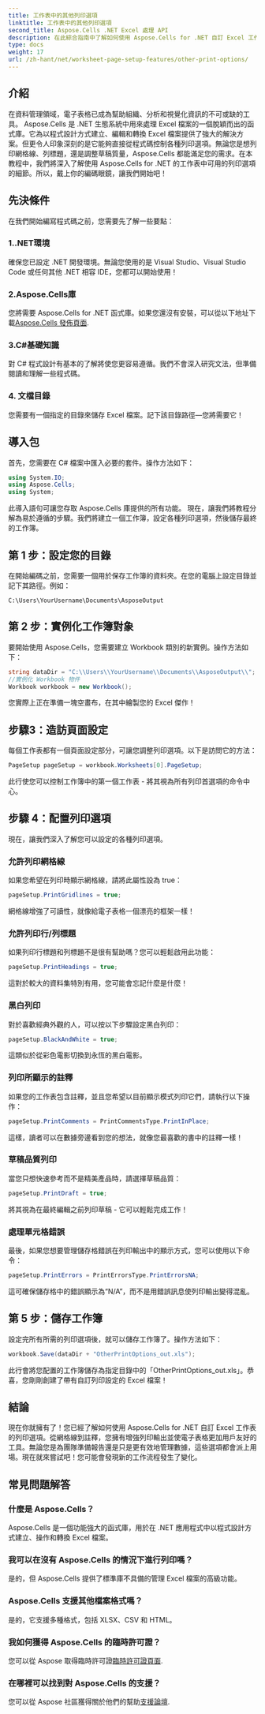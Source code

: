 ```yaml
---
title: 工作表中的其他列印選項
linktitle: 工作表中的其他列印選項
second_title: Aspose.Cells .NET Excel 處理 API
description: 在此綜合指南中了解如何使用 Aspose.Cells for .NET 自訂 Excel 工作表的列印選項。
type: docs
weight: 17
url: /zh-hant/net/worksheet-page-setup-features/other-print-options/
---
```

## 介紹
在資料管理領域，電子表格已成為幫助組織、分析和視覺化資訊的不可或缺的工具。 Aspose.Cells 是 .NET 生態系統中用來處理 Excel 檔案的一個脫穎而出的函式庫。它為以程式設計方式建立、編輯和轉換 Excel 檔案提供了強大的解決方案。但更令人印象深刻的是它能夠直接從程式碼控制各種列印選項。無論您是想列印網格線、列標題，還是調整草稿質量，Aspose.Cells 都能滿足您的需求。在本教程中，我們將深入了解使用 Aspose.Cells for .NET 的工作表中可用的列印選項的細節。所以，戴上你的編碼眼鏡，讓我們開始吧！
## 先決條件
在我們開始編寫程式碼之前，您需要先了解一些要點：
### 1..NET環境
確保您已設定 .NET 開發環境。無論您使用的是 Visual Studio、Visual Studio Code 或任何其他 .NET 相容 IDE，您都可以開始使用！
### 2.Aspose.Cells庫
您將需要 Aspose.Cells for .NET 函式庫。如果您還沒有安裝，可以從以下地址下載[Aspose.Cells 發佈頁面](https://releases.aspose.com/cells/net/).
### 3.C#基礎知識
對 C# 程式設計有基本的了解將使您更容易遵循。我們不會深入研究文法，但準備閱讀和理解一些程式碼。
### 4. 文檔目錄
您需要有一個指定的目錄來儲存 Excel 檔案。記下該目錄路徑—您將需要它！
## 導入包
首先，您需要在 C# 檔案中匯入必要的套件。操作方法如下：
```csharp
using System.IO;
using Aspose.Cells;
using System;
```
此導入語句可讓您存取 Aspose.Cells 庫提供的所有功能。
現在，讓我們將教程分解為易於遵循的步驟。我們將建立一個工作簿，設定各種列印選項，然後儲存最終的工作簿。
## 第 1 步：設定您的目錄
在開始編碼之前，您需要一個用於保存工作簿的資料夾。在您的電腦上設定目錄並記下其路徑。例如：
```plaintext
C:\Users\YourUsername\Documents\AsposeOutput
```
## 第 2 步：實例化工作簿對象
要開始使用 Aspose.Cells，您需要建立 Workbook 類別的新實例。操作方法如下：
```csharp
string dataDir = "C:\\Users\\YourUsername\\Documents\\AsposeOutput\\";
//實例化 Workbook 物件
Workbook workbook = new Workbook();
```
您實際上正在準備一塊空畫布，在其中繪製您的 Excel 傑作！
## 步驟3：造訪頁面設定
每個工作表都有一個頁面設定部分，可讓您調整列印選項。以下是訪問它的方法：
```csharp
PageSetup pageSetup = workbook.Worksheets[0].PageSetup;
```
此行使您可以控制工作簿中的第一個工作表 - 將其視為所有列印首選項的命令中心。
## 步驟 4：配置列印選項
現在，讓我們深入了解您可以設定的各種列印選項。
### 允許列印網格線
如果您希望在列印時顯示網格線，請將此屬性設為 true：
```csharp
pageSetup.PrintGridlines = true;
```
網格線增強了可讀性，就像給電子表格一個漂亮的框架一樣！
### 允許列印行/列標題
如果列印行標題和列標題不是很有幫助嗎？您可以輕鬆啟用此功能：
```csharp
pageSetup.PrintHeadings = true;
```
這對於較大的資料集特別有用，您可能會忘記什麼是什麼！
### 黑白列印
對於喜歡經典外觀的人，可以按以下步驟設定黑白列印：
```csharp
pageSetup.BlackAndWhite = true;
```
這類似於從彩色電影切換到永恆的黑白電影。
### 列印所顯示的註釋
如果您的工作表包含註釋，並且您希望以目前顯示模式列印它們，請執行以下操作：
```csharp
pageSetup.PrintComments = PrintCommentsType.PrintInPlace;
```
這樣，讀者可以在數據旁邊看到您的想法，就像您最喜歡的書中的註釋一樣！
### 草稿品質列印
當您只想快速參考而不是精美產品時，請選擇草稿品質：
```csharp
pageSetup.PrintDraft = true;
```
將其視為在最終編輯之前列印草稿 - 它可以輕鬆完成工作！
### 處理單元格錯誤
最後，如果您想要管理儲存格錯誤在列印輸出中的顯示方式，您可以使用以下命令：
```csharp
pageSetup.PrintErrors = PrintErrorsType.PrintErrorsNA;
```
這可確保儲存格中的錯誤顯示為“N/A”，而不是用錯誤訊息使列印輸出變得混亂。
## 第 5 步：儲存工作簿
設定完所有所需的列印選項後，就可以儲存工作簿了。操作方法如下：
```csharp
workbook.Save(dataDir + "OtherPrintOptions_out.xls");
```
此行會將您配置的工作簿儲存為指定目錄中的「OtherPrintOptions_out.xls」。恭喜，您剛剛創建了帶有自訂列印設定的 Excel 檔案！
## 結論
現在你就擁有了！您已經了解如何使用 Aspose.Cells for .NET 自訂 Excel 工作表的列印選項。從網格線到註釋，您擁有增強列印輸出並使電子表格更加用戶友好的工具。無論您是為團隊準備報告還是只是更有效地管理數據，這些選項都會派上用場。現在就來嘗試吧！您可能會發現新的工作流程發生了變化。
## 常見問題解答
### 什麼是 Aspose.Cells？  
Aspose.Cells 是一個功能強大的函式庫，用於在 .NET 應用程式中以程式設計方式建立、操作和轉換 Excel 檔案。
### 我可以在沒有 Aspose.Cells 的情況下進行列印嗎？  
是的，但 Aspose.Cells 提供了標準庫不具備的管理 Excel 檔案的高級功能。
### Aspose.Cells 支援其他檔案格式嗎？  
是的，它支援多種格式，包括 XLSX、CSV 和 HTML。
### 我如何獲得 Aspose.Cells 的臨時許可證？  
您可以從 Aspose 取得臨時許可證[臨時許可證頁面](https://purchase.aspose.com/temporary-license/).
### 在哪裡可以找到對 Aspose.Cells 的支援？  
您可以從 Aspose 社區獲得關於他們的幫助[支援論壇](https://forum.aspose.com/c/cells/9).